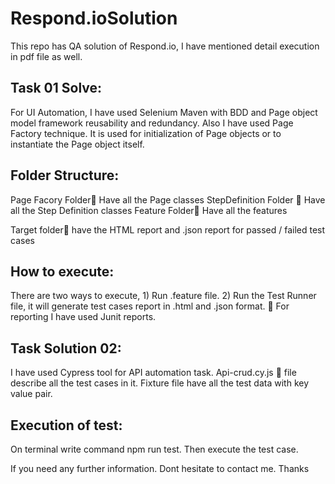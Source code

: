 # Respond.ioSolution
This repo has QA solution of Respond.io, I have mentioned detail execution in pdf file as well.


Task 01 Solve:
-----------------

For UI Automation, I have used Selenium Maven with BDD and Page object model framework reusability and redundancy. Also I have used Page Factory technique. It is used for initialization of Page objects or to instantiate the Page object itself.

Folder Structure:
---------------
Page Facory Folder Have all the Page classes
StepDefinition Folder  Have all the Step Definition classes
Feature Folder Have all the features

Target folder have the HTML report and .json report for passed / failed test cases

How to execute:
--------------

There are two ways to execute, 1) Run .feature file. 2) Run the Test Runner file, it will generate test cases report in .html and .json format.
 For reporting I have used Junit reports.

Task Solution 02:
------------------

I have used Cypress tool for API automation task.
Api-crud.cy.js  file describe all the test cases in it. Fixture file have all the test data with key value pair.

Execution of test:
----------------------
On terminal write command npm run test.
Then execute the test case.

If you need any further information. Dont hesitate to contact me. Thanks
